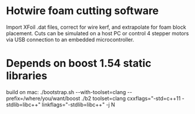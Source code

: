 # Hotwire foam cutting software

Import XFoil .dat files, correct for wire kerf, and extrapolate for foam block placement.
Cuts can be simulated on a host PC or control 4 stepper motors via USB connection to an 
embedded microcontroller.

# Depends on boost 1.54 static libraries
build on mac:
./bootstrap.sh --with-toolset=clang --prefix=/where/you/want/boost
./b2 toolset=clang cxxflags="-std=c++11 -stdlib=libc++" linkflags="-stdlib=libc++" -j N